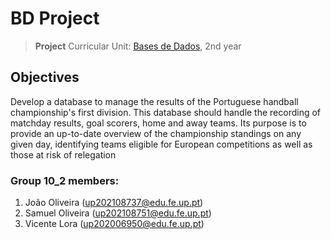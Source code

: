 # BD Project

>**Project**
>Curricular Unit: [Bases de Dados](https://sigarra.up.pt/feup/pt/ucurr_geral.ficha_uc_view?pv_ocorrencia_id=501674), 2nd year

## Objectives

Develop a database to manage the results of the Portuguese handball championship's first division. This database should handle the recording of matchday results, goal scorers, home and away teams. Its purpose is to provide an up-to-date overview of the championship standings on any given day, identifying teams eligible for European competitions as well as those at risk of relegation

### Group 10_2 members:

1. João Oliveira (up202108737@edu.fe.up.pt)
2. Samuel Oliveira (up202108751@edu.fe.up.pt)
3. Vicente Lora (up202006950@edu.fe.up.pt)
